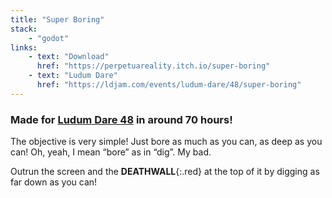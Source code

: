 ```yaml
---
title: "Super Boring"
stack:
    - "godot"
links:
    - text: "Download"
      href: "https://perpetuareality.itch.io/super-boring"
    - text: "Ludum Dare"
      href: "https://ldjam.com/events/ludum-dare/48/super-boring"
---
```

### Made for [Ludum Dare 48](https://ldjam.com/events/ludum-dare/48) in around 70 hours!

The objective is very simple! Just bore as much as you can, as deep as you can! Oh, yeah, I mean “bore” as in “dig”. My bad.

Outrun the screen and the **DEATHWALL**{:.red} at the top of it by digging as far down as you can!